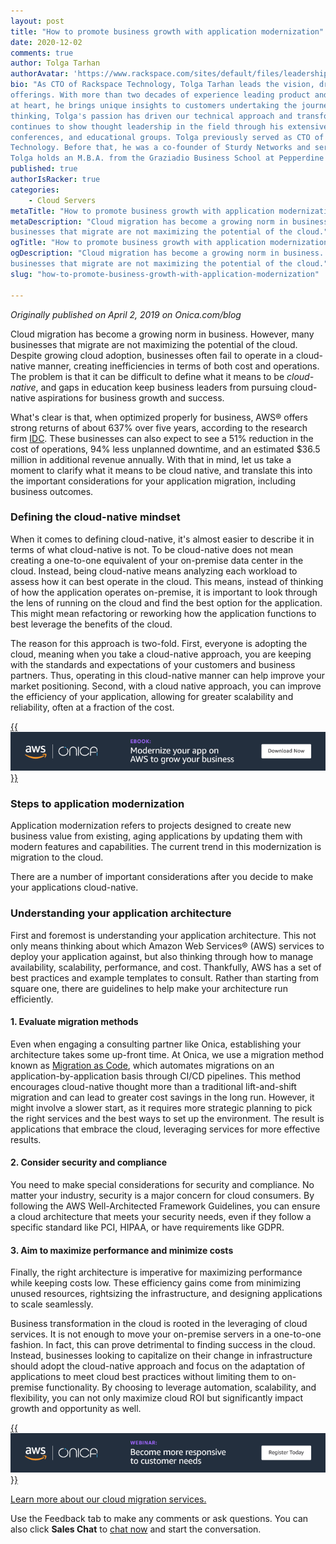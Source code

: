 ```yaml
---
layout: post
title: "How to promote business growth with application modernization"
date: 2020-12-02
comments: true
author: Tolga Tarhan
authorAvatar: 'https://www.rackspace.com/sites/default/files/leadership/tolga-tarhan_0.jpg'
bio: "As CTO of Rackspace Technology, Tolga Tarhan leads the vision, driving innovation, and strategy for our technology
offerings. With more than two decades of experience leading product and engineering teams and as a hands-on technologist
at heart, he brings unique insights to customers undertaking the journey to the cloud. As an early pioneer of cloud-native
thinking, Tolga's passion has driven our technical approach and transformed our customers into cloud-native thinkers. Tolga
continues to show thought leadership in the field through his extensive speaking engagements at AWS events, industry
conferences, and educational groups. Tolga previously served as CTO of Onica, which was recently acquired by Rackspace
Technology. Before that, he was a co-founder of Sturdy Networks and served as the CEO through to the acquisition by Onica.
Tolga holds an M.B.A. from the Graziadio Business School at Pepperdine University."
published: true
authorIsRacker: true
categories:
    - Cloud Servers
metaTitle: "How to promote business growth with application modernization"
metaDescription: "Cloud migration has become a growing norm in business. However, many
businesses that migrate are not maximizing the potential of the cloud."
ogTitle: "How to promote business growth with application modernization"
ogDescription: "Cloud migration has become a growing norm in business. However, many
businesses that migrate are not maximizing the potential of the cloud."
slug: "how-to-promote-business-growth-with-application-modernization"

---
```


*Originally published on April 2, 2019 on Onica.com/blog*

Cloud migration has become a growing norm in business. However, many
businesses that migrate are not maximizing the potential of the cloud. Despite
growing cloud adoption, businesses often fail to operate in a cloud-native manner,
creating inefficiencies in terms of both cost and operations. The problem is that
it can be difficult to define what it means to be *cloud-native*, and gaps in education
keep business leaders from pursuing cloud-native aspirations for business growth and success.

<!--more-->

What's clear is that, when optimized properly for business, AWS&reg; offers strong returns of
about 637% over five years, according to the research firm
[IDC](https://pages.awscloud.com/IDC-Fostering-Business-and-Organizational-Transformation-to-Generate-Business-Value-with-AWS.html?trk=ar_card).
These businesses can also expect to see a 51% reduction in the cost of operations, 94% less unplanned
downtime, and an estimated $36.5 million in additional revenue annually. With that in mind, let us
take a moment to clarify what it means to be cloud native, and translate this into the
important considerations for your application migration, including business outcomes.

### Defining the cloud-native mindset

When it comes to defining cloud-native, it's almost easier to describe it in terms of what
cloud-native is not. To be cloud-native does not mean creating a one-to-one equivalent of
your on-premise data center in the cloud. Instead, being cloud-native means analyzing each
workload to assess how it can best operate in the cloud. This means, instead of thinking of
how the application operates on-premise, it is important to look through the lens of running on
the cloud and find the best option for the application. This might mean refactoring or reworking
how the application functions to best leverage the benefits of the cloud.

The reason for this approach is two-fold. First, everyone is adopting the cloud, meaning
when you take a cloud-native approach, you are keeping with the standards and expectations
of your customers and business partners. Thus, operating in this cloud-native manner can help
improve your market positioning. Second, with a cloud native approach, you can improve the efficiency
of your application, allowing for greater scalability and reliability, often at a fraction of the cost.

[{{<img src="photo_1.png" title="" alt="">}}](https://pages.awscloud.com/NAMER_PARTNER_LA_database-ipc-onica-ebook-april-2019_01.DownloadPage.html?sc_channel=psm&sc_campaign=DatabaseOnicaMay2019&sc_country=US&sc_geo=NAMER&sc_category=mult&sc_outcome=acq%20&trk=Partner_Paid_Social_LinkedIn)

### Steps to application modernization

Application modernization refers to projects designed to create new business value from existing,
aging applications by updating them with modern features and capabilities. The current trend in
this modernization is migration to the cloud.

There are a number of important considerations after you decide to make your applications cloud-native.

### Understanding your application architecture

First and foremost is understanding your application architecture. This not only means thinking
about which Amazon Web Services&reg; (AWS) services to deploy your application against, but also thinking through how to
manage availability, scalability, performance, and cost. Thankfully, AWS has a set of best practices
and example templates to consult. Rather than starting from square one, there are
guidelines to help make your architecture run efficiently.

#### 1. Evaluate migration methods

Even when engaging a consulting partner like Onica, establishing your architecture takes some
up-front time. At Onica, we use a migration method known as [Migration as Code](https://onica.com/amazon-web-services/migration/),
which automates migrations on an application-by-application basis through CI/CD pipelines. This
method encourages cloud-native thought more than a traditional lift-and-shift migration and can
lead to greater cost savings in the long run. However, it might involve a slower start, as it requires
more strategic planning to pick the right services and the best ways to set up the
environment. The result is applications that embrace the cloud, leveraging services for more effective results.

#### 2. Consider security and compliance

You need to make special considerations for security and compliance. No matter your
industry, security is a major concern for cloud consumers. By following the AWS Well-Architected
Framework Guidelines, you can ensure a cloud architecture that meets your security needs, even
if they follow a specific standard like PCI, HIPAA, or have requirements like GDPR.

#### 3. Aim to maximize performance and minimize costs

Finally, the right architecture is imperative for maximizing performance while keeping costs low.
These efficiency gains come from minimizing unused resources, rightsizing the infrastructure,
and designing applications to scale seamlessly.

Business transformation in the cloud is rooted in the leveraging of cloud services. It is not
enough to move your on-premise servers in a one-to-one fashion. In fact, this can prove detrimental
to finding success in the cloud. Instead, businesses looking to capitalize on their change in
infrastructure should adopt the cloud-native approach and focus on the adaptation of applications
to meet cloud best practices without limiting them to on-premise functionality. By choosing to
leverage automation, scalability, and flexibility, you can not only maximize cloud ROI
but significantly impact growth and opportunity as well.

[{{<img src="photo-2.png" title="" alt="">}}](https://pages.awscloud.com/NAMER-acq-OE-ipc-database-migration-onica-webinar-on-demand-2019-reg-event.html?sc_channel=psm&sc_campaign=DatabaseOnicaMarch2019&sc_country=US&sc_geo=NAMER&sc_category=mult&sc_outcome=acq%20&trk=Partner_Paid_Social_LinkedIn)

<a class="cta teal" id="cta" href="https://www.rackspace.com/onica">Learn more about our cloud migration services.</a>

Use the Feedback tab to make any comments or ask questions. You can also click
**Sales Chat** to [chat now](https://www.rackspace.com/) and start the conversation.
